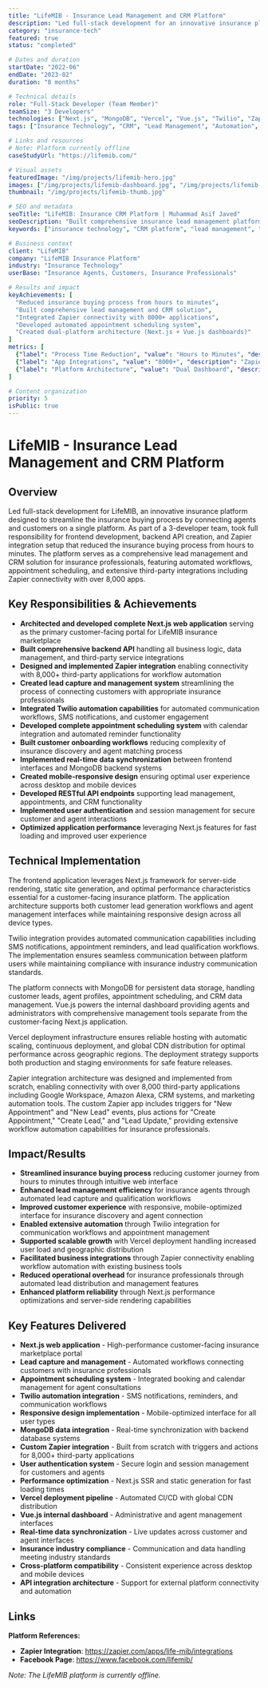 ```yaml
---
title: "LifeMIB - Insurance Lead Management and CRM Platform"
description: "Led full-stack development for an innovative insurance platform streamlining the insurance buying process by connecting agents and customers with automated workflows and CRM capabilities."
category: "insurance-tech"
featured: true
status: "completed"

# Dates and duration
startDate: "2022-06"
endDate: "2023-02"
duration: "8 months"

# Technical details
role: "Full-Stack Developer (Team Member)"
teamSize: "3 Developers"
technologies: ["Next.js", "MongoDB", "Vercel", "Vue.js", "Twilio", "Zapier API"]
tags: ["Insurance Technology", "CRM", "Lead Management", "Automation", "Next.js", "Vue.js", "Team Development"]

# Links and resources
# Note: Platform currently offline
caseStudyUrl: "https://lifemib.com/"

# Visual assets
featuredImage: "/img/projects/lifemib-hero.jpg"
images: ["/img/projects/lifemib-dashboard.jpg", "/img/projects/lifemib-crm.jpg", "/img/projects/lifemib-automation.jpg"]
thumbnail: "/img/projects/lifemib-thumb.jpg"

# SEO and metadata
seoTitle: "LifeMIB: Insurance CRM Platform | Muhammad Asif Javed"
seoDescription: "Built comprehensive insurance lead management platform with automated workflows, CRM capabilities, and Zapier integration connecting 8000+ apps for streamlined insurance processes."
keywords: ["insurance technology", "CRM platform", "lead management", "automated workflows", "Next.js development", "insurance marketplace", "Zapier integration"]

# Business context
client: "LifeMIB"
company: "LifeMIB Insurance Platform"
industry: "Insurance Technology"
userBase: "Insurance Agents, Customers, Insurance Professionals"

# Results and impact
keyAchievements: [
  "Reduced insurance buying process from hours to minutes",
  "Built comprehensive lead management and CRM solution",
  "Integrated Zapier connectivity with 8000+ applications",
  "Developed automated appointment scheduling system",
  "Created dual-platform architecture (Next.js + Vue.js dashboards)"
]
metrics: [
  {"label": "Process Time Reduction", "value": "Hours to Minutes", "description": "Streamlined insurance buying workflow"},
  {"label": "App Integrations", "value": "8000+", "description": "Zapier connectivity options"},
  {"label": "Platform Architecture", "value": "Dual Dashboard", "description": "Customer-facing + Internal admin systems"}
]

# Content organization
priority: 5
isPublic: true
---
```


# LifeMIB - Insurance Lead Management and CRM Platform

## Overview

Led full-stack development for LifeMIB, an innovative insurance platform designed to streamline the insurance buying process by connecting agents and customers on a single platform. As part of a 3-developer team, took full responsibility for frontend development, backend API creation, and Zapier integration setup that reduced the insurance buying process from hours to minutes. The platform serves as a comprehensive lead management and CRM solution for insurance professionals, featuring automated workflows, appointment scheduling, and extensive third-party integrations including Zapier connectivity with over 8,000 apps.

## Key Responsibilities & Achievements

- **Architected and developed complete Next.js web application** serving as the primary customer-facing portal for LifeMIB insurance marketplace
- **Built comprehensive backend API** handling all business logic, data management, and third-party service integrations
- **Designed and implemented Zapier integration** enabling connectivity with 8,000+ third-party applications for workflow automation
- **Created lead capture and management system** streamlining the process of connecting customers with appropriate insurance professionals
- **Integrated Twilio automation capabilities** for automated communication workflows, SMS notifications, and customer engagement
- **Developed complete appointment scheduling system** with calendar integration and automated reminder functionality
- **Built customer onboarding workflows** reducing complexity of insurance discovery and agent matching process
- **Implemented real-time data synchronization** between frontend interfaces and MongoDB backend systems
- **Created mobile-responsive design** ensuring optimal user experience across desktop and mobile devices
- **Developed RESTful API endpoints** supporting lead management, appointments, and CRM functionality
- **Implemented user authentication** and session management for secure customer and agent interactions
- **Optimized application performance** leveraging Next.js features for fast loading and improved user experience

## Technical Implementation

The frontend application leverages Next.js framework for server-side rendering, static site generation, and optimal performance characteristics essential for a customer-facing insurance platform. The application architecture supports both customer lead generation workflows and agent management interfaces while maintaining responsive design across all device types.

Twilio integration provides automated communication capabilities including SMS notifications, appointment reminders, and lead qualification workflows. The implementation ensures seamless communication between platform users while maintaining compliance with insurance industry communication standards.

The platform connects with MongoDB for persistent data storage, handling customer leads, agent profiles, appointment scheduling, and CRM data management. Vue.js powers the internal dashboard providing agents and administrators with comprehensive management tools separate from the customer-facing Next.js application.

Vercel deployment infrastructure ensures reliable hosting with automatic scaling, continuous deployment, and global CDN distribution for optimal performance across geographic regions. The deployment strategy supports both production and staging environments for safe feature releases.

Zapier integration architecture was designed and implemented from scratch, enabling connectivity with over 8,000 third-party applications including Google Workspace, Amazon Alexa, CRM systems, and marketing automation tools. The custom Zapier app includes triggers for "New Appointment" and "New Lead" events, plus actions for "Create Appointment," "Create Lead," and "Lead Update," providing extensive workflow automation capabilities for insurance professionals.

## Impact/Results

- **Streamlined insurance buying process** reducing customer journey from hours to minutes through intuitive web interface
- **Enhanced lead management efficiency** for insurance agents through automated lead capture and qualification workflows
- **Improved customer experience** with responsive, mobile-optimized interface for insurance discovery and agent connection
- **Enabled extensive automation** through Twilio integration for communication workflows and appointment management
- **Supported scalable growth** with Vercel deployment handling increased user load and geographic distribution
- **Facilitated business integrations** through Zapier connectivity enabling workflow automation with existing business tools
- **Reduced operational overhead** for insurance professionals through automated lead distribution and management features
- **Enhanced platform reliability** through Next.js performance optimizations and server-side rendering capabilities

## Key Features Delivered

- **Next.js web application** - High-performance customer-facing insurance marketplace portal
- **Lead capture and management** - Automated workflows connecting customers with insurance professionals
- **Appointment scheduling system** - Integrated booking and calendar management for agent consultations
- **Twilio automation integration** - SMS notifications, reminders, and communication workflows
- **Responsive design implementation** - Mobile-optimized interface for all user types
- **MongoDB data integration** - Real-time synchronization with backend database systems
- **Custom Zapier integration** - Built from scratch with triggers and actions for 8,000+ third-party applications
- **User authentication system** - Secure login and session management for customers and agents
- **Performance optimization** - Next.js SSR and static generation for fast loading times
- **Vercel deployment pipeline** - Automated CI/CD with global CDN distribution
- **Vue.js internal dashboard** - Administrative and agent management interfaces
- **Real-time data synchronization** - Live updates across customer and agent interfaces
- **Insurance industry compliance** - Communication and data handling meeting industry standards
- **Cross-platform compatibility** - Consistent experience across desktop and mobile devices
- **API integration architecture** - Support for external platform connectivity and automation

## Links

**Platform References:**
- **Zapier Integration**: https://zapier.com/apps/life-mib/integrations
- **Facebook Page**: https://www.facebook.com/lifemib/

*Note: The LifeMIB platform is currently offline.*